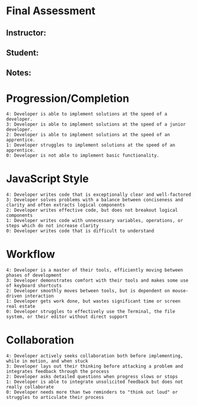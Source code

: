 # Final Assessment
## Instructor:
## Student:
## Notes:

# Progression/Completion

    4: Developer is able to implement solutions at the speed of a developer.
    3: Developer is able to implement solutions at the speed of a junior developer.
    2: Developer is able to implement solutions at the speed of an apprentice.
    1: Developer struggles to implement solutions at the speed of an apprentice.
    0: Developer is not able to implement basic functionality.

# JavaScript Style

    4: Developer writes code that is exceptionally clear and well-factored
    3: Developer solves problems with a balance between conciseness and clarity and often extracts logical components
    2: Developer writes effective code, but does not breakout logical components
    1: Developer writes code with unnecessary variables, operations, or steps which do not increase clarity
    0: Developer writes code that is difficult to understand

# Workflow

    4: Developer is a master of their tools, efficiently moving between phases of development
    3: Developer demonstrates comfort with their tools and makes some use of keyboard shortcuts
    2: Developer smoothly moves between tools, but is dependent on mouse-driven interaction
    1: Developer gets work done, but wastes significant time or screen real estate
    0: Developer struggles to effectively use the Terminal, the file system, or their editor without direct support

# Collaboration

    4: Developer actively seeks collaboration both before implementing, while in motion, and when stuck
    3: Developer lays out their thinking before attacking a problem and integrates feedback through the process
    2: Developer asks detailed questions when progress slows or stops
    1: Developer is able to integrate unsolicited feedback but does not really collaborate
    0: Developer needs more than two reminders to "think out loud" or struggles to articulate their process
